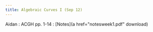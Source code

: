 ```yaml
---
title: Algebraic Curves I (Sep 12)
---
```


Aidan
: ACGH pp. 1-14
  : [Notes](a href="notesweek1.pdf" download)

